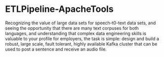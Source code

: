 # ETLPipeline-ApacheTools

Recognizing the value of large data sets for speech-t0-text data sets, and seeing the opportunity that there are many text corpuses for both languages, and understanding that complex data engineering skills is valuable to your profile for employers, the task is simple: design and build a robust, large scale, fault tolerant, highly available Kafka cluster that can be used to post a sentence and receive an audio file.
